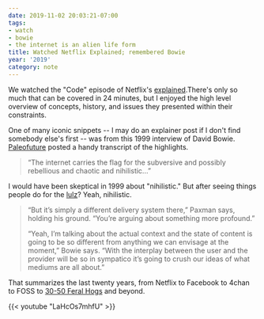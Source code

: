 ```yaml
---
date: 2019-11-02 20:03:21-07:00
tags:
- watch
- bowie
- the internet is an alien life form
title: Watched Netflix Explained; remembered Bowie
year: '2019'
category: note
---
```


We watched the "Code" episode of Netflix's [explained][].There's only so much that can be covered in 24
minutes, but I enjoyed the high level overview of concepts, history, and issues they presented within their
constraints.

[explained]: https://www.netflix.com/title/80216752

One of many iconic snippets  -- I may do an explainer post if I don't find somebody else's first -- was from this 1999 interview of David Bowie. [Paleofuture][] posted a handy transcript
of the highlights.

[Paleofuture]: https://paleofuture.gizmodo.com/watching-david-bowie-argue-with-an-interviewer-about-th-1791017656

> “The internet carries the flag for the subversive and possibly rebellious and chaotic and nihilistic...”

I would have been skeptical in 1999 about "nihilistic." But after seeing things people do for the [lulz][]?
Yeah, nihilistic.

[lulz]: https://www.urbandictionary.com/define.php?term=lulz

> “But it’s simply a different delivery system there,” Paxman says, holding his ground. “You’re arguing about
> something more profound.”
>
> “Yeah, I’m talking about the actual context and the state of content is going to be so different from
> anything we can envisage at the moment,” Bowie says. “With the interplay between the user and the provider
> will be so in sympatico it’s going to crush our ideas of what mediums are all about.”

That summarizes the last twenty years, from Netflix to Facebook to 4chan to FOSS to [30-50 Feral Hogs][] and
beyond.

[30-50 Feral Hogs]: https://knowyourmeme.com/memes/30-50-feral-hogs

{{< youtube "LaHcOs7mhfU" >}}
